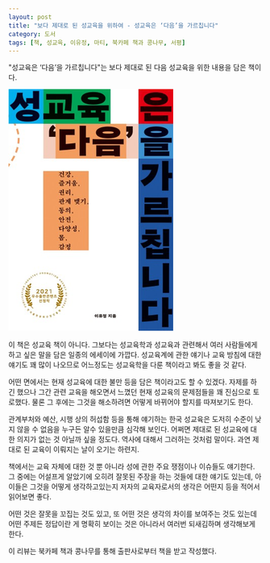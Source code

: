 ```yaml
---
layout: post
title: "보다 제대로 된 성교육을 위하여 - 성교육은 ‘다음’을 가르칩니다"
category: 도서
tags: [책, 성교육, 이유정, 마티, 북카페 책과 콩나무, 서평]
---
```


"성교육은 ‘다음’을 가르칩니다"는
보다 제대로 된 다음 성교육을 위한 내용을 담은 책이다.

![표지](/images/for-next-sex-education-book-h480.jpg)

이 책은 성교육 책이 아니다.
그보다는 성교육학과 성교육과 관련해서 여러 사람들에게 하고 싶은 말을 담은 일종의 에세이에 가깝다.
성교육계에 관한 얘기나 교육 방침에 대한 얘기도 꽤 많이 나오므로
어느정도는 성교육학을 다룬 책이라고 봐도 좋을 것 같다.

어떤 면에서는 현재 성교육에 대한 불만 등을 담은 책이라고도 할 수 있겠다.
자제를 하긴 했으나 그간 관련 교육을 해오면서 느꼈던
현재 성교육의 문제점들을 꽤 진심으로 토로했다.
물론 그 후에는 그것을 해소하려면 어떻게 바뀌어야 할지를 따져보기도 한다.

관계부처와 예산, 시행 상의 허섭함 등을 통해 얘기하는 한국 성교육은
도저히 수준이 낮지 않을 수 없음을 누구든 알수 있을만큼 심각해 보인다.
어쩌면 제대로 된 성교육에 대한 의지가 없는 것 아닐까 싶을 정도다.
역사에 대해서 그러하는 것처럼 말이다.
과연 제대로 된 교육이 이뤄지는 날이 오기는 하련지.

책에서는 교육 자체에 대한 것 뿐 아니라
성에 관한 주요 쟁점이나 이슈들도 얘기한다.
그 중에는 어설프게 알았기에 오히려 잘못된 주장을 하는 것들에 대한 얘기도 있는데,
아이들은 그것을 어떻게 생각하고있는지
저자의 교육자로서의 생각은 어떤지 등을 적어서 읽어보면 좋다.

어떤 것은 잘못을 꼬집는 것도 있고,
또 어떤 것은 생각의 차이를 보여주는 것도 있는데
어떤 주제든 정답이란 게 명확히 보이는 것은 아니라서 여러번 되새김하며 생각해보게 한다.



<div class="im im-info">
이 리뷰는 북카페 책과 콩나무를 통해 출판사로부터 책을 받고 작성했다.
</div>
